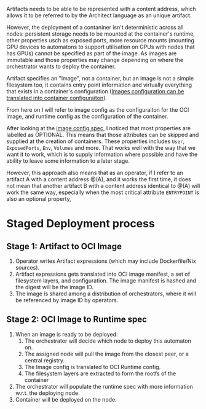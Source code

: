 Artifacts needs to be able to be represented with a content address, which allows it to be referred to by the Architect language as an unique artifact.

However, the deployment of a contaniner isn't deterministic across all nodes: persistent storage needs to be mounted at the container's runtime, other properties usch as exposed ports, more resource mounts (mounting GPU devices to automatons to support utilisation on GPUs with nodes that has GPUs) cannot be specified as part of the image. As images are immutable and those properties may change depending on where the orchestrator wants to deploy the container.

Artifact specifies an "Image", not a container, but an image is not a simple filesystem too, it contains entry point information and virtually everything that exists in a container's configuration ([Images configuration can be translated into container configuraiton](https://github.com/opencontainers/image-spec/blob/master/conversion.md)). 

From here on I will refer to image config as the configuraiton for the OCI image, and runtime config as the configuration of the container.

After looking at the [image config spec](https://github.com/opencontainers/image-spec/blob/master/config.md), I noticed that most properties are labelled as OPTIONAL. This means that those attributes can be skipped and supplied at the creation of containers. These properties includes `User`, `ExposedPorts`, `Env`, `Volumes` and more. That works well with the way that we want it to work, which is to supply information where possible and have the ability to leave some information to a later stage.

However, this approach also means that as an operator, if I refer to an artifact A with a content address @(A), and it works the first time, it does not mean that another artifact B with a content address identical to @(A) will work the same way, especially when the most critical attribute `ENTRYPOINT` is also an optional property,

# Staged Deployment process
## Stage 1: Artifact to OCI Image
1. Operator writes Artifact expressions (which may include Dockerfile/Nix sources).
2. Artifact expressions gets translated into OCI image manifest, a set of filesystem layers, and configuration. The image manifest is hashed and the digest will be the image ID.
3. The image is shared among a distribution of orchestrators, where it will be referenced by image ID by operators.

## Stage 2: OCI Image to Runtime spec
1. When an image is ready to be deployed:
	1. The orchestrator will decide which node to deploy this automaton on.
	2. The assigned node will pull the image from the closest peer, or a central registry.
	3. The Image config is translated to OCI Runtime config.
	4. The filesystem layers are extracted to form the rootfs of the container
2. The orchestrator will populate the runtime spec with more information w.r.t. the deploying node.
3. Container will be deployed on the node.

